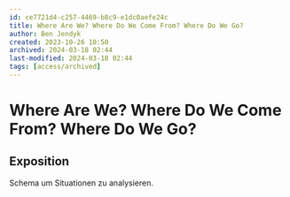 ```yaml
---
id: ce7721d4-c257-4469-b8c9-e1dc0aefe24c
title: Where Are We? Where Do We Come From? Where Do We Go?
author: Ben Jendyk
created: 2023-10-26 10:50
archived: 2024-03-18 02:44
last-modified: 2024-03-18 02:44
tags: [access/archived]
---
```


# Where Are We? Where Do We Come From? Where Do We Go?

## Exposition

Schema um Situationen zu analysieren.
